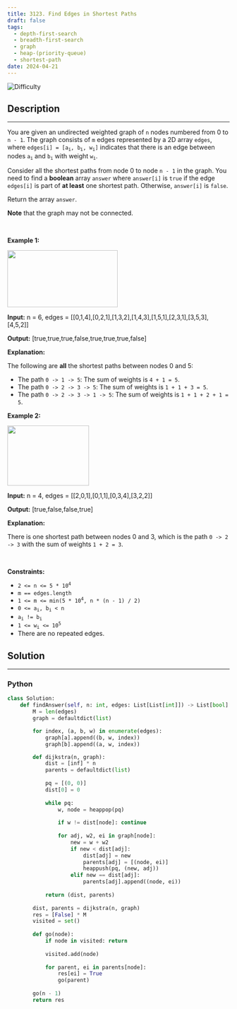 ```yaml
---
title: 3123. Find Edges in Shortest Paths
draft: false
tags: 
  - depth-first-search
  - breadth-first-search
  - graph
  - heap-(priority-queue)
  - shortest-path
date: 2024-04-21
---
```


![Difficulty](https://img.shields.io/badge/Difficulty-Hard-blue.svg)

## Description

---
<p>You are given an undirected weighted graph of <code>n</code> nodes numbered from 0 to <code>n - 1</code>. The graph consists of <code>m</code> edges represented by a 2D array <code>edges</code>, where <code>edges[i] = [a<sub>i</sub>, b<sub>i</sub>, w<sub>i</sub>]</code> indicates that there is an edge between nodes <code>a<sub>i</sub></code> and <code>b<sub>i</sub></code> with weight <code>w<sub>i</sub></code>.</p>

<p>Consider all the shortest paths from node 0 to node <code>n - 1</code> in the graph. You need to find a <strong>boolean</strong> array <code>answer</code> where <code>answer[i]</code> is <code>true</code> if the edge <code>edges[i]</code> is part of <strong>at least</strong> one shortest path. Otherwise, <code>answer[i]</code> is <code>false</code>.</p>

<p>Return the array <code>answer</code>.</p>

<p><strong>Note</strong> that the graph may not be connected.</p>

<p>&nbsp;</p>
<p><strong class="example">Example 1:</strong></p>
<img alt="" src="https://assets.leetcode.com/uploads/2024/03/05/graph35drawio-1.png" style="height: 129px; width: 250px;" />
<div class="example-block">
<p><strong>Input:</strong> <span class="example-io">n = 6, edges = [[0,1,4],[0,2,1],[1,3,2],[1,4,3],[1,5,1],[2,3,1],[3,5,3],[4,5,2]]</span></p>

<p><strong>Output:</strong> <span class="example-io">[true,true,true,false,true,true,true,false]</span></p>

<p><strong>Explanation:</strong></p>

<p>The following are <strong>all</strong> the shortest paths between nodes 0 and 5:</p>

<ul>
	<li>The path <code>0 -&gt; 1 -&gt; 5</code>: The sum of weights is <code>4 + 1 = 5</code>.</li>
	<li>The path <code>0 -&gt; 2 -&gt; 3 -&gt; 5</code>: The sum of weights is <code>1 + 1 + 3 = 5</code>.</li>
	<li>The path <code>0 -&gt; 2 -&gt; 3 -&gt; 1 -&gt; 5</code>: The sum of weights is <code>1 + 1 + 2 + 1 = 5</code>.</li>
</ul>
</div>

<p><strong class="example">Example 2:</strong></p>
<img alt="" src="https://assets.leetcode.com/uploads/2024/03/05/graphhhh.png" style="width: 185px; height: 136px;" />
<div class="example-block">
<p><strong>Input:</strong> <span class="example-io">n = 4, edges = [[2,0,1],[0,1,1],[0,3,4],[3,2,2]]</span></p>

<p><strong>Output:</strong> <span class="example-io">[true,false,false,true]</span></p>

<p><strong>Explanation:</strong></p>

<p>There is one shortest path between nodes 0 and 3, which is the path <code>0 -&gt; 2 -&gt; 3</code> with the sum of weights <code>1 + 2 = 3</code>.</p>
</div>

<p>&nbsp;</p>
<p><strong>Constraints:</strong></p>

<ul>
	<li><code>2 &lt;= n &lt;= 5 * 10<sup>4</sup></code></li>
	<li><code>m == edges.length</code></li>
	<li><code>1 &lt;= m &lt;= min(5 * 10<sup>4</sup>, n * (n - 1) / 2)</code></li>
	<li><code>0 &lt;= a<sub>i</sub>, b<sub>i</sub> &lt; n</code></li>
	<li><code>a<sub>i</sub> != b<sub>i</sub></code></li>
	<li><code>1 &lt;= w<sub>i</sub> &lt;= 10<sup>5</sup></code></li>
	<li>There are no repeated edges.</li>
</ul>


## Solution

---
### Python
``` py title='find-edges-in-shortest-paths'
class Solution:
    def findAnswer(self, n: int, edges: List[List[int]]) -> List[bool]:
        M = len(edges)
        graph = defaultdict(list)

        for index, (a, b, w) in enumerate(edges):
            graph[a].append((b, w, index))
            graph[b].append((a, w, index))

        def dijkstra(n, graph):
            dist = [inf] * n
            parents = defaultdict(list)
            
            pq = [(0, 0)]
            dist[0] = 0
            
            while pq:
                w, node = heappop(pq)
                
                if w != dist[node]: continue
                
                for adj, w2, ei in graph[node]:
                    new = w + w2
                    if new < dist[adj]:
                        dist[adj] = new
                        parents[adj] = [(node, ei)]
                        heappush(pq, (new, adj))
                    elif new == dist[adj]:
                        parents[adj].append((node, ei))
            
            return (dist, parents)
        
        dist, parents = dijkstra(n, graph)
        res = [False] * M
        visited = set()
        
        def go(node):
            if node in visited: return
            
            visited.add(node)
            
            for parent, ei in parents[node]:
                res[ei] = True
                go(parent)
        
        go(n - 1)
        return res

```


